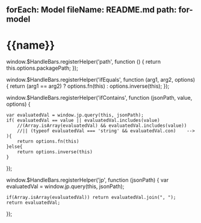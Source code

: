 forEach: Model
fileName: README.md
path: for-model
---
# {{name}}


<function>

window.$HandleBars.registerHelper('path', function () {
    return this.options.packagePath;
});


window.$HandleBars.registerHelper('ifEquals', function (arg1, arg2, options) {
    return (arg1 == arg2) ? options.fn(this) : options.inverse(this);
});

window.$HandleBars.registerHelper('ifContains', function (jsonPath, value, options) {
    
    var evaluatedVal = window.jp.query(this, jsonPath);
    if( evaluatedVal == value || evaluatedVal.includes(value)
        //(Array.isArray(evaluatedVal) && evaluatedVal.includes(value))
        //|| (typeof evaluatedVal === 'string' && evaluatedVal.con)    -->
    ){
        return options.fn(this)
    }else{
        return options.inverse(this)
    }

});

window.$HandleBars.registerHelper('jp', function (jsonPath) {
    var evaluatedVal = window.jp.query(this, jsonPath);
    
    if(Array.isArray(evaluatedVal)) return evaluatedVal.join(", ");
    return evaluatedVal;
});


</function>